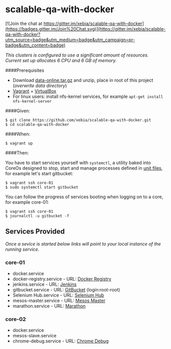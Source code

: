 # scalable-qa-with-docker

[![Join the chat at https://gitter.im/xebia/scalable-qa-with-docker](https://badges.gitter.im/Join%20Chat.svg)](https://gitter.im/xebia/scalable-qa-with-docker?utm_source=badge&utm_medium=badge&utm_campaign=pr-badge&utm_content=badge)

_This clusters is configured to use a significant amount of resources.
Current set up allocates 6 CPU and 6 GB of memory._

####Prerequisites

- Download [data-online.tar.gz](http://bit.ly/scale-qa-data-online) and unzip, place in root of this project (_overwrite data directory_)
- [Vagrant](https://www.vagrantup.com/) + [VirtualBox](https://www.virtualbox.org/)
- For linux users: install nfs-kernel services, for example ```apt-get install nfs-kernel-server```

####Given:

    $ git clone https://github.com/xebia/scalable-qa-with-docker.git
    $ cd scalable-qa-with-docker

####When:

    $ vagrant up

####Then:

You have to start services yourself with ```systemctl```, a utility baked into CoreOs designed to stop, start and manage processes defined in [unit files](https://coreos.com/docs/launching-containers/launching/getting-started-with-systemd/), for example let's start gitbucket:

    $ vagrant ssh core-01
    $ sudo systemctl start gitbucket

You can follow the progress of services booting when logging on to a core, for example core-01:

    $ vagrant ssh core-01
    $ journalctl -u gitbucket -f

## Services Provided

_Once a sevice is started below links will point to your local instance of the running service._

### core-01

- docker.service
- docker-registry.service - URL: [Docker Registry](http://172.17.8.101:5000/v2/_catalog)
- jenkins.service - URL: [Jenkins](http://172.17.8.101:8080)
- gitbucket.service - URL: [GitBucket](http://172.17.8.101:8081) (login:root-root)
- Selenium Hub.service - URL: [Selenium Hub](http://172.17.8.101:4444/grid/console)
- mesos-master.service - URL: [Mesos Master](http://172.17.8.101:5050)
- marathon.service - URL: [Marathon](http://172.17.8.101:8082)

### core-02

- docker.service
- mesos-slave.service
- chrome-debug.service - URL: [Chrome Debug](http://172.17.8.101:4448/grid/console)
